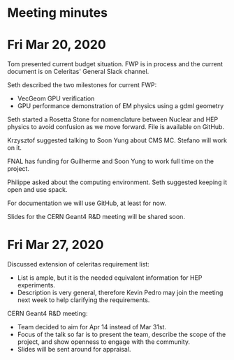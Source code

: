 
Meeting minutes
===============

# Fri Mar 20, 2020

Tom presented current budget situation.
FWP is in process and the current document is on Celeritas' General Slack channel.

Seth described the two milestones for current FWP:

- VecGeom GPU verification
- GPU performance demonstration of EM physics using a gdml geometry


Seth started a Rosetta Stone for nomenclature between Nuclear and HEP physics to
avoid confusion as we move forward. File is available on GitHub.

Krzysztof suggested talking to Soon Yung about CMS MC. Stefano will work on it.

FNAL has funding for Guilherme and Soon Yung to work full time on the project.

Philippe asked about the computing environment. Seth suggested keeping it open
and use spack.

For documentation we will use GitHub, at least for now.

Slides for the CERN Geant4 R&D meeting will be shared soon.



# Fri Mar 27, 2020

Discussed extension of celeritas requirement list:
- List is ample, but it is the needed equivalent information for HEP experiments.
- Description is very general, therefore Kevin Pedro may join the meeting next
  week to help clarifying the requirements.



CERN Geant4 R&D meeting:
- Team decided to aim for Apr 14 instead of Mar 31st.
- Focus of the talk so far is to present the team, describe the scope of the
project, and show openness to engage with the community.
- Slides will be sent around for appraisal.

